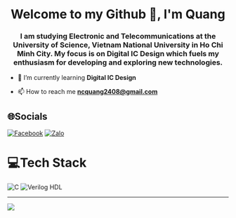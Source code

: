 <h1 align="center">Welcome to my Github 👋, I'm Quang</h1>
<h3 align="center">I am studying Electronic and Telecommunications at the University of Science, Vietnam National University in Ho Chi Minh City. My focus is on Digital IC Design which fuels my enthusiasm for developing and exploring new technologies.</h3>

- 🌱 I’m currently learning **Digital IC Design**

- 📫 How to reach me **ncquang2408@gmail.com**

  
 ## 🌐Socials
[![Facebook](https://img.shields.io/badge/Facebook-%231877F2.svg?logo=Facebook&logoColor=white)](//www.facebook.com/profile.php?id=100052394029430) [![Zalo](https://img.shields.io/badge/Zalo-%2300BFFF.svg?logo=Zalo&logoColor=white)](https://zalo.me/0902736207)


# 💻Tech Stack
![C](https://img.shields.io/badge/c-%2300599C.svg?style=for-the-badge&logo=c&logoColor=white) ![Verilog HDL](https://img.shields.io/badge/verilog%20hdl-%23F16061.svg?style=for-the-badge&logo=verilog&logoColor=white)


---
[![](https://visitcount.itsvg.in/api?id=ncquang2408&icon=0&color=0)](https://visitcount.itsvg.in)
